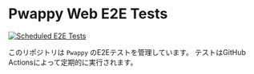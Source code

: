 # Pwappy Web E2E Tests

[![Scheduled E2E Tests](https://github.com/pwappy-com/pwappy-web-tests/actions/workflows/e2e-tests.yml/badge.svg)](https://github.com/pwappy-com/pwappy-web-tests/actions/workflows/e2e-tests.yml)

このリポジトリは `Pwappy` のE2Eテストを管理しています。
テストはGitHub Actionsによって定期的に実行されます。
